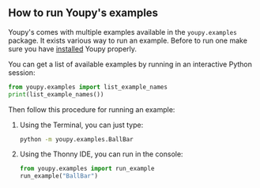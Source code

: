 How to run Youpy's examples
------------------------------

Youpy's comes with multiple examples available in the `youpy.examples`
package. It exists various way to run an example. Before to run one
make sure you have [installed](INSTALL.md) Youpy properly.

You can get a list of available examples by running in an interactive
Python session:

```python
from youpy.examples import list_example_names
print(list_example_names())
```

Then follow this procedure for running an example:

1. Using the Terminal, you can just type:
   ```bash
   python -m youpy.examples.BallBar
   ```
1. Using the Thonny IDE, you can run in the console:
   ```python
   from youpy.examples import run_example
   run_example("BallBar")
   ```
